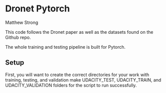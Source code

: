 # Dronet Pytorch

Matthew Strong

This code follows the Dronet paper as well as the datasets found on the Github repo.

The whole training and testing pipeline is built for Pytorch.

## Setup

First, you will want to create the correct directories for your work with training, testing, and validation
make UDACITY_TEST, UDACITY_TRAIN, and UDACITY_VALIDATION folders for the script to run successfully.